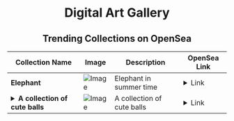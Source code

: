 <div align="center">

# Digital Art Gallery

## Trending Collections on OpenSea

| Collection Name                       | Image                                                                                     | Description                       | OpenSea Link                                                                                          |
|---------------------------------------|-------------------------------------------------------------------------------------------|-----------------------------------|--------------------------------------------------------------------------------------------------------|
| **Elephant** | ![Image](https://i.seadn.io/s/raw/files/e1e635d09550e6888d8674833a5b0ba4.jpg?w=500&auto=format?w=200&auto=format) | Elephant in summer time | <details><summary>Link</summary>[Elephant](https://opensea.io/collection/elephant-226)</details> |
| **<details><summary>A collection of cute balls</summary></details>** | ![Image](https://i.seadn.io/s/raw/files/2267e84b5f38419929c30cc274b02f41.png?w=500&auto=format?w=200&auto=format) | A collection of cute balls | <details><summary>Link</summary>[A collection of cute balls](https://opensea.io/collection/a-collection-of-cute-balls)</details> |

</div>